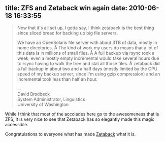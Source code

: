 title: ZFS and Zetaback win again
date: 2010-06-18 16:33:55
---

<blockquote> <p>Now that it's all set up, I gotta say, I think zetaback is the best thing since sliced bread for backing up big file servers.</p> <p>We have an OpenSolaris file server with about 3TB of data, mostly in home directories. Â The kind of work my users do means that a lot of this data is in millions of small files. Â A full backup via rsync took a week; even a mostly empty incremental would take several hours due to rsync having to walk the tree and stat all those files. Â zetaback did a full backup in about two and a half days (mostly limited by the CPU speed of my backup server, since I'm using gzip compression) and an incremental took less than half an hour.</p> <p> --<br/>  David Brodbeck<br/> System Administrator, Linguistics<br/> University of Washington </p> </blockquote>  <p>While I think that most of the accolades here go to the awesomeness that is ZFS, it is very nice to see that Zetaback has so elegantly made this magic accessible.</p>  <p>Congratulations to everyone what has made <a href="http://labs.omniti.com/trac/zetaback">Zetaback</a> what it is.</a></p>
